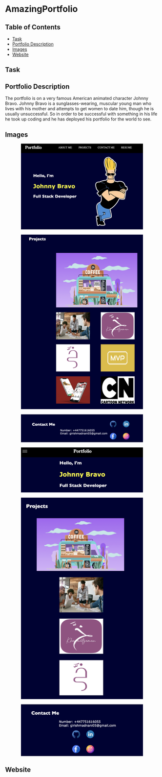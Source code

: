 # AmazingPortfolio

## Table of Contents
- [Task](#task)
- [Portfolio Description](#portfolio-description)
- [Images](#images)
- [Website](#website)

## Task

## Portfolio Description 
The portfolio is on a very famous American animated character Johnny Bravo. Johnny Bravo is a sunglasses-wearing, muscular young man who lives with his mother and attempts to get women to date him, though he is usually unsuccessful. So in order to be successful with something in his life he took up coding and he has deployed his portfolio for the world to see.

## Images

<figure align="center">
  <img src="./assets/images/s1.png"  width="400" >
</figure>

<figure align="center">
  <img src="./assets/images/s2.png"  width="400" >
</figure>

<figure align="center">
  <img src="./assets/images/s3.png"  width="400" >
</figure>

<figure align="center">
  <img src="./assets/images/s4.png"  width="400" >
</figure>

<figure align="center">
  <img src="./assets/images/s5.png"  width="400" >
</figure>

<figure align="center">
  <img src="./assets/images/s6.png"  width="400" >
</figure>


## Website